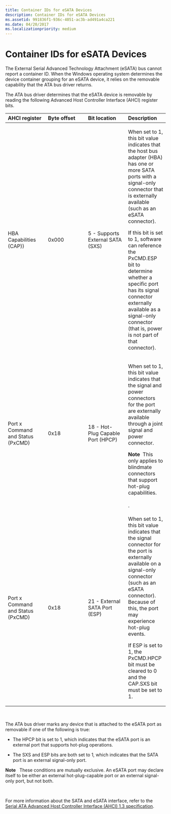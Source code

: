 ```yaml
---
title: Container IDs for eSATA Devices
description: Container IDs for eSATA Devices
ms.assetid: 991836f1-936c-4051-ac3b-ad491a4ca221
ms.date: 04/20/2017
ms.localizationpriority: medium
---
```


# Container IDs for eSATA Devices


The External Serial Advanced Technology Attachment (eSATA) bus cannot report a container ID. When the Windows operating system determines the device container grouping for an eSATA device, it relies on the removable capability that the ATA bus driver returns.

The ATA bus driver determines that the eSATA device is removable by reading the following Advanced Host Controller Interface (AHCI) register bits.

<table>
<colgroup>
<col width="25%" />
<col width="25%" />
<col width="25%" />
<col width="25%" />
</colgroup>
<thead>
<tr class="header">
<th align="left">AHCI register</th>
<th align="left">Byte offset</th>
<th align="left">Bit location</th>
<th align="left">Description</th>
</tr>
</thead>
<tbody>
<tr class="odd">
<td align="left"><p>HBA Capabilities (CAP))</p></td>
<td align="left"><p>0x000</p></td>
<td align="left"><p>5 - Supports External SATA (SXS)</p></td>
<td align="left"><p>When set to 1, this bit value indicates that the host bus adapter (HBA) has one or more SATA ports with a signal-only connector that is externally available (such as an eSATA connector).</p>
<p>If this bit is set to 1, software can reference the PxCMD.ESP bit to determine whether a specific port has its signal connector externally available as a signal-only connector (that is, power is not part of that connector).</p></td>
</tr>
<tr class="even">
<td align="left"><p>Port x Command and Status (PxCMD)</p></td>
<td align="left"><p>0x18</p></td>
<td align="left"><p>18 - Hot-Plug Capable Port (HPCP)</p></td>
<td align="left"><p>When set to 1, this bit value indicates that the signal and power connectors for the port are externally available through a joint signal and power connector.</p>
<p></p>
<div class="alert">
<strong>Note</strong>  This only applies to blindmate connectors that support hot-plug capabilities.
</div>
<div>
 
</div>
.</td>
</tr>
<tr class="odd">
<td align="left"><p>Port x Command and Status (PxCMD)</p></td>
<td align="left"><p>0x18</p></td>
<td align="left"><p>21 - External SATA Port (ESP)</p></td>
<td align="left"><p>When set to 1, this bit value indicates that the signal connector for the port is externally available on a signal-only connector (such as an eSATA connector). Because of this, the port may experience hot-plug events.</p>
<p>If ESP is set to 1, the PxCMD.HPCP bit must be cleared to 0 and the CAP.SXS bit must be set to 1.</p></td>
</tr>
</tbody>
</table>

 

The ATA bus driver marks any device that is attached to the eSATA port as removable if one of the following is true:

-   The HPCP bit is set to 1, which indicates that the eSATA port is an external port that supports hot-plug operations.

-   The SXS and ESP bits are both set to 1, which indicates that the SATA port is an external signal-only port.

**Note**   These conditions are mutually exclusive. An eSATA port may declare itself to be either an external hot-plug-capable port or an external signal-only port, but not both.

 

For more information about the SATA and eSATA interface, refer to the [Serial ATA Advanced Host Controller Interface (AHCI) 1.3 specification](http://go.microsoft.com/fwlink/p/?linkid=148284).

 

 





